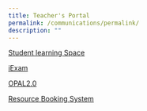 ```yaml
---
title: Teacher's Portal
permalink: /communications/permalink/
description: ""
---
```

[Student learning Space](https://vle.learning.moe.edu.sg/login)

[iExam](https://iexams.moe.gov.sg/xe/login.do)

[OPAL2.0](https://opal2.moe.edu.sg/)

[Resource Booking System](https://rbs.avero-tech.com/login.html)